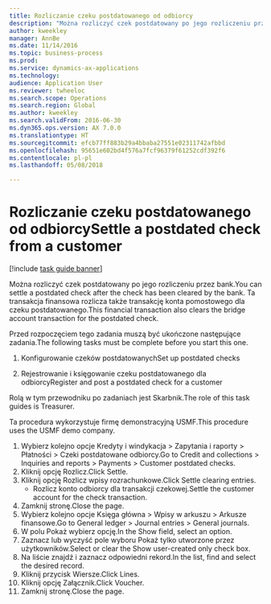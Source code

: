 ```yaml
--- 
title: Rozliczanie czeku postdatowanego od odbiorcy
description: "Można rozliczyć czek postdatowany po jego rozliczeniu przez bank."
author: kweekley
manager: AnnBe
ms.date: 11/14/2016
ms.topic: business-process
ms.prod: 
ms.service: dynamics-ax-applications
ms.technology: 
audience: Application User
ms.reviewer: twheeloc
ms.search.scope: Operations
ms.search.region: Global
ms.author: kweekley
ms.search.validFrom: 2016-06-30
ms.dyn365.ops.version: AX 7.0.0
ms.translationtype: HT
ms.sourcegitcommit: efcb77ff883b29a4bbaba27551e02311742afbbd
ms.openlocfilehash: 95651e602bd4f576a7fcf96379f61252cdf392f6
ms.contentlocale: pl-pl
ms.lasthandoff: 05/08/2018

---
```

# <a name="settle-a-postdated-check-from-a-customer"></a><span data-ttu-id="d754d-103">Rozliczanie czeku postdatowanego od odbiorcy</span><span class="sxs-lookup"><span data-stu-id="d754d-103">Settle a postdated check from a customer</span></span>

[!include [task guide banner](../../includes/task-guide-banner.md)]

<span data-ttu-id="d754d-104">Można rozliczyć czek postdatowany po jego rozliczeniu przez bank.</span><span class="sxs-lookup"><span data-stu-id="d754d-104">You can settle a postdated check after the check has been cleared by the bank.</span></span> <span data-ttu-id="d754d-105">Ta transakcja finansowa rozlicza także transakcję konta pomostowego dla czeku postdatowanego.</span><span class="sxs-lookup"><span data-stu-id="d754d-105">This financial transaction also clears the bridge account transaction for the postdated check.</span></span> 

<span data-ttu-id="d754d-106">Przed rozpoczęciem tego zadania muszą być ukończone następujące zadania.</span><span class="sxs-lookup"><span data-stu-id="d754d-106">The following tasks must be complete before you start this one.</span></span>

1) <span data-ttu-id="d754d-107">Konfigurowanie czeków postdatowanych</span><span class="sxs-lookup"><span data-stu-id="d754d-107">Set up postdated checks</span></span>

2) <span data-ttu-id="d754d-108">Rejestrowanie i księgowanie czeku postdatowanego dla odbiorcy</span><span class="sxs-lookup"><span data-stu-id="d754d-108">Register and post a postdated check for a customer</span></span> 



<span data-ttu-id="d754d-109">Rolą w tym przewodniku po zadaniach jest Skarbnik.</span><span class="sxs-lookup"><span data-stu-id="d754d-109">The role of this task guides is Treasurer.</span></span>



<span data-ttu-id="d754d-110">Ta procedura wykorzystuje firmę demonstracyjną USMF.</span><span class="sxs-lookup"><span data-stu-id="d754d-110">This procedure uses the USMF demo company.</span></span>

1. <span data-ttu-id="d754d-111">Wybierz kolejno opcje Kredyty i windykacja > Zapytania i raporty > Płatności > Czeki postdatowane odbiorcy.</span><span class="sxs-lookup"><span data-stu-id="d754d-111">Go to Credit and collections > Inquiries and reports > Payments > Customer postdated checks.</span></span>
2. <span data-ttu-id="d754d-112">Kliknij opcję Rozlicz.</span><span class="sxs-lookup"><span data-stu-id="d754d-112">Click Settle.</span></span>
3. <span data-ttu-id="d754d-113">Kliknij opcję Rozlicz wpisy rozrachunkowe.</span><span class="sxs-lookup"><span data-stu-id="d754d-113">Click Settle clearing entries.</span></span>
    * <span data-ttu-id="d754d-114">Rozlicz konto odbiorcy dla transakcji czekowej.</span><span class="sxs-lookup"><span data-stu-id="d754d-114">Settle the customer account for the check transaction.</span></span>  
4. <span data-ttu-id="d754d-115">Zamknij stronę.</span><span class="sxs-lookup"><span data-stu-id="d754d-115">Close the page.</span></span>
5. <span data-ttu-id="d754d-116">Wybierz kolejno opcje Księga główna > Wpisy w arkuszu > Arkusze finansowe.</span><span class="sxs-lookup"><span data-stu-id="d754d-116">Go to General ledger > Journal entries > General journals.</span></span>
6. <span data-ttu-id="d754d-117">W polu Pokaż wybierz opcję.</span><span class="sxs-lookup"><span data-stu-id="d754d-117">In the Show field, select an option.</span></span>
7. <span data-ttu-id="d754d-118">Zaznacz lub wyczyść pole wyboru Pokaż tylko utworzone przez użytkowników.</span><span class="sxs-lookup"><span data-stu-id="d754d-118">Select or clear the Show user-created only check box.</span></span>
8. <span data-ttu-id="d754d-119">Na liście znajdź i zaznacz odpowiedni rekord.</span><span class="sxs-lookup"><span data-stu-id="d754d-119">In the list, find and select the desired record.</span></span>
9. <span data-ttu-id="d754d-120">Kliknij przycisk Wiersze.</span><span class="sxs-lookup"><span data-stu-id="d754d-120">Click Lines.</span></span>
10. <span data-ttu-id="d754d-121">Kliknij opcję Załącznik.</span><span class="sxs-lookup"><span data-stu-id="d754d-121">Click Voucher.</span></span>
11. <span data-ttu-id="d754d-122">Zamknij stronę.</span><span class="sxs-lookup"><span data-stu-id="d754d-122">Close the page.</span></span>


